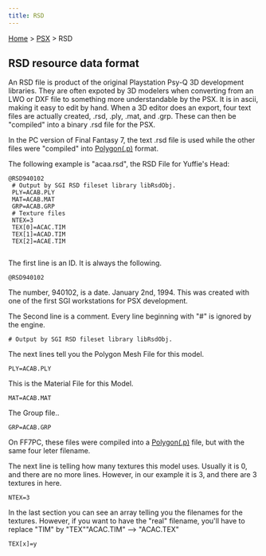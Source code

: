 ```yaml
---
title: RSD
---
```


[Home](/ff7-flat-wiki/Main%20Page.md) > [PSX](/ff7-flat-wiki/PSX.md) > RSD

## RSD resource data format

An RSD file is product of the original Playstation Psy-Q 3D development
libraries. They are often expoted by 3D modelers when converting from an
LWO or DXF file to something more understandable by the PSX. It is in
ascii, making it easy to edit by hand. When a 3D editor does an export,
four text files are actually created, .rsd, .ply, .mat, and .grp. These
can then be "compiled" into a binary .rsd file for the PSX.

In the PC version of Final Fantasy 7, the text .rsd file is used while
the other files were "compiled" into [Polygon(.p)][] format.

The following example is "acaa.rsd", the RSD File for Yuffie's Head:

`@RSD940102`  
` # Output by SGI RSD fileset library libRsdObj.`  
` PLY=ACAB.PLY`  
` MAT=ACAB.MAT`  
` GRP=ACAB.GRP`  
` # Texture files`  
` NTEX=3`  
` TEX[0]=ACAC.TIM`  
` TEX[1]=ACAD.TIM `  
` TEX[2]=ACAE.TIM`  
` `

The first line is an ID. It is always the following.

`@RSD940102`

The number, 940102, is a date. January 2nd, 1994. This was created with
one of the first SGI workstations for PSX development.

The Second line is a comment. Every line beginning with "\#" is ignored
by the engine.

`# Output by SGI RSD fileset library libRsdObj.`

The next lines tell you the Polygon Mesh File for this model.

`PLY=ACAB.PLY`

This is the Material File for this Model.

`MAT=ACAB.MAT`

The Group file..

`GRP=ACAB.GRP`

On FF7PC, these files were compiled into a [Polygon(.p)][] file, but
with the same four leter filename.

The next line is telling how many textures this model uses. Usually it
is 0, and there are no more lines. However, in our example it is 3, and
there are 3 textures in here.

`NTEX=3`

In the last section you can see an array telling you the filenames for
the textures. However, if you want to have the "real" filename, you'll
have to replace "TIM" by "TEX""ACAC.TIM" --&gt; "ACAC.TEX"

`TEX[x]=y`

  [Polygon(.p)]: /ff7-flat-wiki/FF7/P.md "wikilink"
